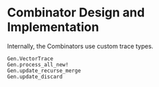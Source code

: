# Combinator Design and Implementation

Internally, the Combinators use custom trace types.
```@docs
Gen.VectorTrace
Gen.process_all_new!
Gen.update_recurse_merge
Gen.update_discard
```